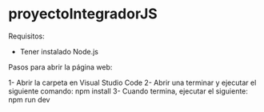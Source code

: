 # proyectoIntegradorJS
 
Requisitos:
* Tener instalado Node.js 

Pasos para abrir la página web:

1- Abrir la carpeta en Visual Studio Code
2- Abrir una terminar y ejecutar el siguiente comando:
npm install
3- Cuando termina, ejecutar el siguiente:
npm run dev
